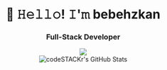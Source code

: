 <h1 align="center">👋 𝙷𝚎𝚕𝚕𝚘! 𝙸'𝚖 bebehzkan </h1>

<h3 align="center">Full-Stack Developer</h3>
<p align="center">
 <a href="https://tlgg.ru/behzkan1"><img src="https://img.shields.io/badge/-Telegram-blue?style=flat&logo=Telegram&logoColor=white" /></a>
 <br>
 <img alt="codeSTACKr's GitHub Stats" src="https://komarev.com/ghpvc/?username=your-github-behzkan&color=green" />
</p>

